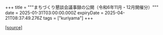 +++
title = """まちづくり懇談会議事録の公開（令和6年11月・12月開催分）"""
date = 2025-01-31T03:00:00.000Z
expiryDate = 2025-04-21T08:37:49.276Z
tags = ["kuriyama"]
+++


[[source]](https://www.town.kuriyama.hokkaido.jp/site/matikon/30108.html)
